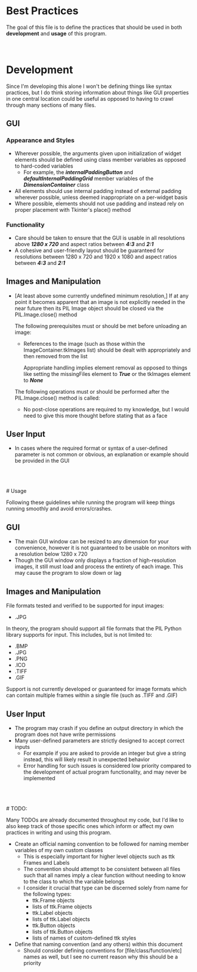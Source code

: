 
# Best Practices

The goal of this file is to define the practices that should be used in both **development** and **usage** of this program. 
<br>
<br>
<br>

# Development

Since I'm developing this alone I won't be defining things like syntax practices, but I do think storing information about things like GUI properties in one central location could be useful as opposed to having to crawl through many sections of many files.

## GUI

### Appearance and Styles
- Wherever possible, the arguments given upon initialization of widget elements should be defined using class member variables as opposed to hard-coded variables
	- For example, the ***internalPaddingButton*** and ***defaultInternalPaddingGrid*** member variables of the ***DimensionContainer*** class
 - All elements should use internal padding instead of external padding wherever possible, unless deemed inappropriate on a per-widget basis
 - Where possible, elements should not use padding and instead rely on proper placement with Tkinter's place() method

### Functionality
- Care should be taken to ensure that the GUI is usable in all resolutions above ***1280 x 720*** and aspect ratios between ***4:3*** and ***2:1***
- A cohesive and user-friendly layout should be guaranteed for resolutions between 1280 x 720 and 1920 x 1080 and aspect ratios between ***4:3*** and ***2:1***

 
## Images and Manipulation

- [At least above some currently undefined minimum resolution,] If at any point it becomes apparent that an image is not explicitly needed in the near future then its PIL Image object should be closed via the PIL.Image.close() method

  The following prerequisites must or should be met before unloading an image:
	- References to the image (such as those within the ImageContainer.tkImages list) should be dealt with appropriately and then removed from the list

      Appropriate handling implies element removal as opposed to things like setting the missingFiles element to ***True*** or the tkImages element to ***None***

  The following operations must or should be performed after the PIL.Image.close() method is called:
   - No post-close operations are required to my knowledge, but I would need to give this more thought before stating that as a face


## User Input

- In cases where the required format or syntax of a user-defined parameter is not common or obvious, an explanation or example should be provided in the GUI
<br>
<br>
<br>
# Usage

Following these guidelines while running the program will keep things running smoothly and avoid errors/crashes.

## GUI

- The main GUI window can be resized to any dimension for your convenience, however it is not guaranteed to be usable on monitors with a resolution below 1280 x 720
- Though the GUI window only displays a fraction of high-resolution images, it still must load and process the entirety of each image. This may cause the program to slow down or lag
 
## Images and Manipulation

 File formats tested and verified to be supported for input images:
 - .JPG 

In theory, the program should support all file formats that the PIL Python library supports for input. This includes, but is not limited to:
 - .BMP
 - .JPG
 - .PNG
 - .ICO
 - .TIFF
 - .GIF

Support is not currently developed or guaranteed for image formats which can contain multiple frames within a single file (such as .TIFF and .GIF)

## User Input
 - The program may crash if you define an output directory in which the program does not have write permissions
 - Many user-defined parameters are strictly designed to accept correct inputs
	 - For example if you are asked to provide an integer but give a string instead, this will likely result in unexpected behavior
	 - Error handling for such issues is considered low priority compared to the development of actual program functionality, and may never be implemented
<br>
<br>
<br>
# TODO:

Many TODOs are already documented throughout my code, but I'd like to also keep track of those specific ones which inform or affect my own practices in writing and using this program. 

 - Create an official naming convention to be followed for naming member variables of my own custom classes
 	- This is especially important for higher level objects such as ttk Frames and Labels
	- The convention should attempt to be consistent between all files such that all names imply a clear function without needing to know to the class to which the variable belongs
	- I consider it crucial that type can be discerned solely from name for the following types:
		- ttk.Frame objects
		- lists of ttk.Frame objects
		- ttk.Label objects
		- lists of ttk.Label objects
		- ttk.Button objects
		- lists of ttk.Button objects
		- lists of names of custom-defined ttk styles
- Define that naming convention (and any others) within this document
	- Should consider defining conventions for [file/class/function/etc] names as well, but I see no current reason why this should be a priority
